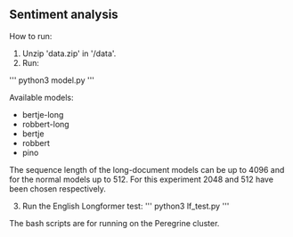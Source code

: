 ## Sentiment analysis
How to run:

1. Unzip 'data.zip' in '/data'.
2. Run:

  '''
  python3 model.py <model> <sequence length>
  '''
  
  Available models:
  - bertje-long
  - robbert-long
  - bertje
  - robbert
  - pino
  
  The sequence length of the long-document models can be up to 4096 and for the normal models up to 512. For this experiment 2048 and 512 have been chosen respectively.
  
3. Run the English Longformer test: 
  '''
  python3 lf_test.py
  '''
  
The bash scripts are for running on the Peregrine cluster.

